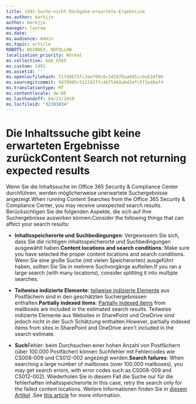 ```yaml
---
title: 1491-Suche-nicht-Rückgabe-erwartete-Ergebnisse
ms.author: markjjo
author: markjjo
manager: lauraw
ms.date: ''
ms.audience: Admin
ms.topic: article
ROBOTS: NOINDEX, NOFOLLOW
localization_priority: Normal
ms.collection: Adm_O365
ms.custom: 1491
ms.assetid: ''
ms.openlocfilehash: 517d9b75fc3aef09c0c2d5870aa695cc0ab10f06
ms.sourcegitcommit: 9d78905c512192ffc4675468abd2efc5f2e4baf4
ms.translationtype: MT
ms.contentlocale: de-DE
ms.lasthandoff: 04/23/2019
ms.locfileid: "32383834"
---
```

# <a name="content-search-not-returning-expected-results"></a><span data-ttu-id="8e648-102">Die Inhaltssuche gibt keine erwarteten Ergebnisse zurück</span><span class="sxs-lookup"><span data-stu-id="8e648-102">Content Search not returning expected results</span></span>

<span data-ttu-id="8e648-103">Wenn Sie die Inhaltssuche im Office 365 Security & Compliance Center durchführen, werden möglicherweise unerwartete Suchergebnisse angezeigt.</span><span class="sxs-lookup"><span data-stu-id="8e648-103">When running Content Searches from the Office 365 Security & Compliance Center, you may receive unexpected search results.</span></span> <span data-ttu-id="8e648-104">Berücksichtigen Sie die folgenden Aspekte, die sich auf Ihre Suchergebnisse auswirken können:</span><span class="sxs-lookup"><span data-stu-id="8e648-104">Consider the following things that can affect your search results:</span></span>

- <span data-ttu-id="8e648-105">**Inhaltsspeicherorte und Suchbedingungen**: Vergewissern Sie sich, dass Sie die richtigen inhaltsspeicherorte und Suchbedingungen ausgewählt haben.</span><span class="sxs-lookup"><span data-stu-id="8e648-105">**Content locations and search conditions**: Make sure you have selected the proper content locations and search conditions.</span></span> <span data-ttu-id="8e648-106">Wenn Sie eine große Suche (mit vielen Speicherorten) ausgeführt haben, sollten Sie Sie in mehrere Suchvorgänge aufteilen.</span><span class="sxs-lookup"><span data-stu-id="8e648-106">If you ran a large search (with many locations), consider splitting it into multiple searches.</span></span>

- <span data-ttu-id="8e648-107">**Teilweise indizierte Elemente**: [teilweise indizierte Elemente](https://docs.microsoft.com/office365/securitycompliance/partially-indexed-items-in-content-search) aus Postfächern sind in den geschätzten Suchergebnissen enthalten.</span><span class="sxs-lookup"><span data-stu-id="8e648-107">**Partially indexed items**:  [Partially indexed items](https://docs.microsoft.com/office365/securitycompliance/partially-indexed-items-in-content-search) from mailboxes are included in the estimated search results.</span></span> <span data-ttu-id="8e648-108">Teilweise indizierte Elemente aus Websites in SharePoint und OneDrive sind jedoch nicht in der Such Schätzung enthalten.</span><span class="sxs-lookup"><span data-stu-id="8e648-108">However, partially indexed items from sites in SharePoint and OneDrive aren't included in the search estimate.</span></span>

- <span data-ttu-id="8e648-109">**Such**Fehler: beim Durchsuchen einer hohen Anzahl von Postfächern (über 100.000 Postfächer) können Suchfehler mit Fehlercodes wie CS008-009 und CS012-002 angezeigt werden.</span><span class="sxs-lookup"><span data-stu-id="8e648-109">**Search failures**: When searching a large number of mailboxes (over 100,000 mailboxes), you may get search errors, with error codes such as CS008-009 and CS012-002).</span></span> <span data-ttu-id="8e648-110">Wiederholen Sie in diesem Fall die Suche nur für die fehlerhaften inhaltsspeicherorte.</span><span class="sxs-lookup"><span data-stu-id="8e648-110">In this case, retry the search only for the failed content locations.</span></span> <span data-ttu-id="8e648-111">Weitere Informationen finden Sie in [diesem Artikel](https://docs.microsoft.com/office365/securitycompliance/retry-failed-content-search) .</span><span class="sxs-lookup"><span data-stu-id="8e648-111">See  [this article](https://docs.microsoft.com/office365/securitycompliance/retry-failed-content-search) for more information.</span></span>
